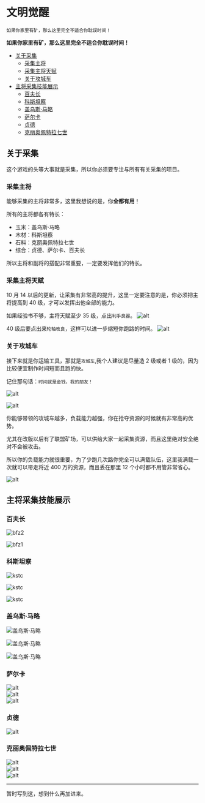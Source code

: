 # 文明觉醒 <!-- omit in toc -->

`如果你家里有矿，那么这里完全不适合你耽误时间！`

**如果你家里有矿，那么这里完全不适合你耽误时间！**

- [关于采集](#关于采集)
    - [采集主将](#采集主将)
    - [采集主将天赋](#采集主将天赋)
    - [关于攻城车](#关于攻城车)
- [主将采集技能展示](#主将采集技能展示)
    - [百夫长](#百夫长)
    - [科斯坦察](#科斯坦察)
    - [盖乌斯·马略](#盖乌斯马略)
    - [萨尔卡](#萨尔卡)
    - [贞德](#贞德)
    - [克丽奥佩特拉七世](#克丽奥佩特拉七世)

## 关于采集

这个游戏的头等大事就是采集，所以你必须要专注与所有有关采集的项目。

### 采集主将

能够采集的主将非常多，这里我想说的是，你**全都有用**！

所有的主将都各有特长：

- 玉米：盖乌斯·马略
- 木材：科斯坦察
- 石料：克丽奥佩特拉七世
- 综合：贞德、萨尔卡、百夫长

所以主将和副将的搭配非常重要，一定要发挥他们的特长。

### 采集主将天赋

10 月 14 以后的更新，让采集有非常高的提升，这里一定要注意的是，你必须把主将提高到 40 级，才可以发挥出他全部的能力。

如果经验书不够，主将天赋至少 35 级，点出`利手良器`。
![alt](static/img/404067230272683241.jpg)

40 级后要点出来`轮轴改良`，这样可以进一步缩短你跑路的时间。
![alt](static/img/170847286932138723.jpg)

### 关于攻城车

接下来就是你运输工具，那就是`攻城车`,我个人建议是尽量造 2 级或者 1 级的，因为比较便宜制作时间短而且跑的快。

记住那句话：`时间就是金钱，我的朋友！`

![alt](static/img/微信图片_201811201633041.jpg)

![alt](static/img/微信图片_20181120163304.jpg)

你能够带领的攻城车越多，负载能力越强，你在抢夺资源的时候就有非常高的优势。

尤其在改版以后有了联盟矿场，可以供给大家一起采集资源，而且这里绝对安全绝对不会被攻击。

所以你的负载能力就很重要，为了少跑几次路你完全可以满载队伍，这里我满载一次就可以带走将近 400 万的资源，而且丢在那里 12 个小时都不用管非常省心。

![alt](static/img/微信图片_2018112015283515.jpg)

## 主将采集技能展示

### 百夫长

![bfz2](static/img/微信图片_20181120152835.jpg)

![bfz1](static/img/639963208852438339.jpg)

### 科斯坦察

![kstc](static/img/微信图片_201811201528351.jpg)

![kstc](static/img/微信图片_201811201528352.jpg)

![kstc](static/img/微信图片_201811201528353.jpg)

### 盖乌斯·马略

![盖乌斯·马略](static/img/微信图片_2018112015283512.jpg)

![盖乌斯·马略](static/img/微信图片_2018112015283511.jpg)

![盖乌斯·马略](static/img/微信图片_2018112015283510.jpg)

### 萨尔卡

![alt](static/img/微信图片_201811201528359.jpg)  
![alt](static/img/微信图片_201811201528358.jpg)  
![alt](static/img/微信图片_201811201528357.jpg)

### 贞德

![alt](static/img/微信图片_2018112015283513.jpg)

### 克丽奥佩特拉七世

![alt](static/img/微信图片_201811201528356.jpg)  
![alt](static/img/微信图片_201811201528355.jpg)  
![alt](static/img/微信图片_201811201528354.jpg)

---

暂时写到这，想到什么再加进来。
